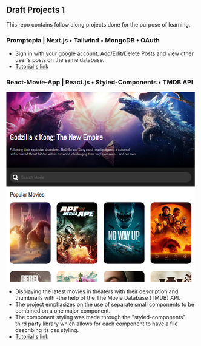 ## **Draft Projects 1**

This repo contains follow along projects done for the purpose of learning.

### **Promptopia** | Next.js • Tailwind • MongoDB • OAuth
- Sign in with your google account, Add/Edit/Delete Posts and view other user's posts on the same database.
- [ Tutorial's link](https://www.youtube.com/watch?v=wm5gMKuwSYk&t=3348s)

### **React-Movie-App** | React.js • Styled-Components • TMDB API
![React-Movie-App screenshot](screenshot2.png)
- Displaying the latest movies in theaters with their description and thumbnails with -the help of the The Movie Database (TMDB) API.
- The project emphasizes on the use of separate small components to be combined on a one major component.
- The component styling was made through the "styled-components" third party library which allows for each component to have a file describing its css styling.
- [ Tutorial's link](https://www.youtube.com/watch?v=6bxWgYfN4CQ)